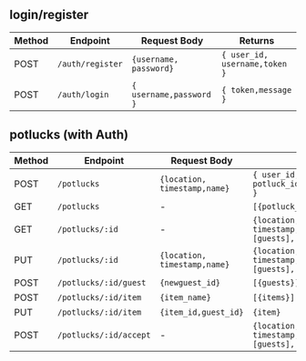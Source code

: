 ## login/register

| Method | Endpoint         | Request Body            | Returns                       |
| ------ | ---------------- | ----------------------- | ----------------------------- |
| POST   | `/auth/register` | `{username, password}`  | `{ user_id, username,token }` |
| POST   | `/auth/login`    | `{ username,password }` | `{ token,message }`           |

## potlucks (with Auth)

| Method | Endpoint               | Request Body                 | Returns                                                     |
| ------ | ---------------------- | ---------------------------- | ----------------------------------------------------------- |
| POST   | `/potlucks`            | `{location, timestamp,name}` | `{ user_id, potluck_id,timestamp,location }`                |
| GET    | `/potlucks`            | -                            | `[{potluck_id,name }]`                                      |
| GET    | `/potlucks/:id`        | -                            | `{location, timestamp,potluck_id,user_id,[guests],[items]}` |
| PUT    | `/potlucks/:id`        | `{location, timestamp,name}` | `{location, timestamp,potluck_id,user_id,[guests],[items]}` |
| POST   | `/potlucks/:id/guest`  | `{newguest_id}`              | `[{guests}]`                                                |
| POST   | `/potlucks/:id/item`   | `{item_name}`                | `[{items}]`                                                 |
| PUT    | `/potlucks/:id/item`   | `{item_id,guest_id}`         | `{item}`                                                    |
| POST   | `/potlucks/:id/accept` | -                            | `{location, timestamp,potluck_id,user_id,[guests],[items]}` |
